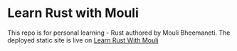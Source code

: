 # Learn Rust with Mouli

This repo is for personal learning - Rust authored by Mouli Bheemaneti.
The deployed static site is live on [Learn Rust With Mouli](https://moulib-narayana.github.io/learn-rust/)
